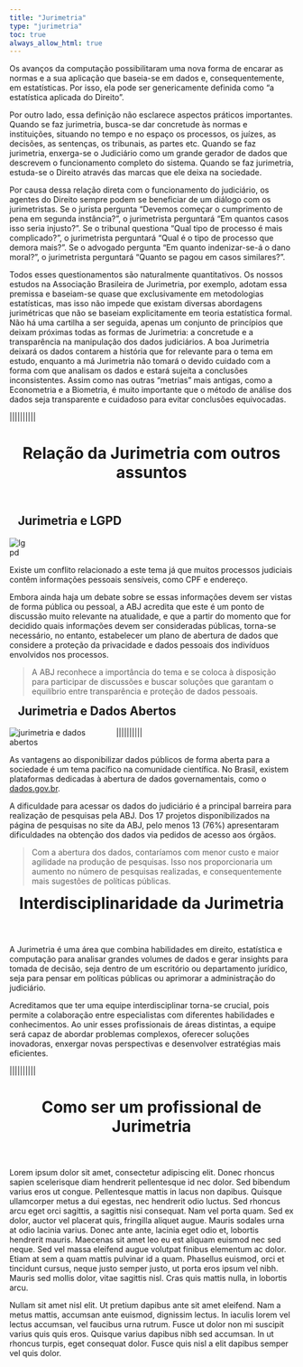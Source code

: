 ```yaml
---
title: "Jurimetria"
type: "jurimetria"
toc: true
always_allow_html: true
---
```


Os avanços da computação possibilitaram uma nova forma de encarar as normas e a sua aplicação que baseia-se em dados e, consequentemente, em estatísticas. Por isso, ela pode ser genericamente definida como “a estatística aplicada do Direito”.

Por outro lado, essa definição não esclarece aspectos práticos importantes. Quando se faz jurimetria, busca-se dar concretude às normas e instituições, situando no tempo e no espaço os processos, os juízes, as decisões, as sentenças, os tribunais, as partes etc. Quando se faz jurimetria, enxerga-se o Judiciário como um grande gerador de dados que descrevem o funcionamento completo do sistema. Quando se faz jurimetria, estuda-se o Direito através das marcas que ele deixa na sociedade.

Por causa dessa relação direta com o funcionamento do judiciário, os agentes do Direito sempre podem se beneficiar de um diálogo com os jurimetristas. Se o jurista pergunta “Devemos começar o cumprimento de pena em segunda instância?”, o jurimetrista perguntará “Em quantos casos isso seria injusto?”. Se o tribunal questiona “Qual tipo de processo é mais complicado?”, o jurimetrista perguntará “Qual é o tipo de processo que demora mais?”. Se o advogado pergunta “Em quanto indenizar-se-á o dano moral?”, o jurimetrista perguntará “Quanto se pagou em casos similares?”.

Todos esses questionamentos são naturalmente quantitativos. Os nossos estudos na Associação Brasileira de Jurimetria, por exemplo, adotam essa premissa e baseiam-se quase que exclusivamente em metodologias estatísticas, mas isso não impede que existam diversas abordagens jurimétricas que não se baseiam explicitamente em teoria estatística formal. Não há uma cartilha a ser seguida, apenas um conjunto de princípios que deixam próximas todas as formas de Jurimetria: a concretude e a transparência na manipulação dos dados judiciários. A boa Jurimetria deixará os dados contarem a história que for relevante para o tema em estudo, enquanto a má Jurimetria não tomará o devido cuidado com a forma com que analisam os dados e estará sujeita a conclusões inconsistentes. Assim como nas outras “metrias” mais antigas, como a Econometria e a Biometria, é muito importante que o método de análise dos dados seja transparente e cuidadoso para evitar conclusões equivocadas.

||||||||||

<div class="container" id="article-container">
  <header class="section-header">
    <h1>Relação da Jurimetria com outros assuntos</h1>
  </header>

<!-- Jurimetria e LGPD -->

  <div class="row">
    <div class="col-md-1"></div>
    <div class="col-md-11"><div class="col-md-12">
      <div style="align-items: center;justify-content: center;">
        <h2 style="padding-left:15px">Jurimetria e LGPD</h2>
        <div class="col-md-4 wow fadeInUp" style="float:left">
          <div class="img">
            <img src="/img/jurimetria/lgpd.png" alt="lgpd" class="img-fluid" style="max-width:80%">
          </div>
        </div>
        <div class="col-md-6 wow fadeInUp" style="float:left">
          <p>Existe um conflito relacionado a este tema já que muitos processos judiciais contêm informações pessoais sensíveis, como CPF e endereço.</p>
          <p>Embora ainda haja um debate sobre se essas informações devem ser vistas de forma pública ou pessoal, a ABJ acredita que este é um ponto de discussão muito relevante na atualidade, e que a partir do momento que for decidido quais informações devem ser consideradas públicas, torna-se necessário, no entanto, estabelecer um plano de abertura de dados que considere a proteção da privacidade e dados pessoais dos indivíduos envolvidos nos processos.</p>
          <blockquote>A ABJ reconhece a importância do tema e se coloca à disposição para participar de discussões e buscar soluções que garantam o equilíbrio entre transparência e proteção de dados pessoais.</blockquote>
        </div>
      </div>
    </div></div>
  </div>

<!-- Jurimetria e Dados Abertos -->
<span class="separador"></span>
  <div class="row">
    <div class="col-md-1"></div>
    <div class="col-md-11"><div class="col-md-12">
      <div style="align-items: center;justify-content: center;">
        <h2 style="padding-left:15px">Jurimetria e Dados Abertos</h2>
        <div class="col-md-4 wow fadeInUp" style="float:left">
          <div class="img">
            <img src="/img/jurimetria/open.png" alt="jurimetria e dados abertos" class="img-fluid" style="max-width:80%">
          </div>
        </div>
        <div class="col-md-6 wow fadeInUp" style="float:left">
          <p>As vantagens ao disponibilizar dados públicos de forma aberta para a sociedade é um tema pacífico na comunidade científica. No Brasil, existem plataformas dedicadas à abertura de dados governamentais, como o <a href="https://dados.gov.br" target="_blank">dados.gov.br</a>.</p>
          <p>A dificuldade para acessar os dados do judiciário é a principal barreira para realização de pesquisas pela ABJ. Dos 17 projetos disponibilizados na página de pesquisas no site da ABJ, pelo menos 13 (76%) apresentaram dificuldades na obtenção dos dados via pedidos de acesso aos órgãos.</p>
          <blockquote>Com a abertura dos dados, contaríamos com menor custo e maior agilidade na produção de pesquisas. Isso nos proporcionaria um aumento no número de pesquisas realizadas, e consequentemente mais sugestões de políticas públicas.</blockquote>
        </div>
      </div>
    </div></div>
  </div>

||||||||||

<!-- Interdisciplinaridade da Jurimetria -->

<div class="container" id="article-container">
  <header class="section-header">
    <h1>Interdisciplinaridade da Jurimetria</h1>
  </header>
  <p>A Jurimetria é uma área que combina habilidades em direito, estatística e computação para analisar grandes volumes de dados e gerar insights para tomada de decisão, seja dentro de um escritório ou departamento jurídico, seja para pensar em políticas públicas ou aprimorar a administração do judiciário.</p>
  <p>Acreditamos que ter uma equipe interdisciplinar torna-se crucial, pois permite a colaboração entre especialistas com diferentes habilidades e conhecimentos. Ao unir esses profissionais de áreas distintas, a equipe será capaz de abordar problemas complexos, oferecer soluções inovadoras, enxergar novas perspectivas e desenvolver estratégias mais eficientes.</p>
</div>

||||||||||

<!-- Como ser um profissional de Jurimetria -->

<div class="container" id="article-container">
  <header class="section-header">
    <h1>Como ser um profissional de Jurimetria</h1>
  </header>
  <p>Lorem ipsum dolor sit amet, consectetur adipiscing elit. Donec rhoncus sapien scelerisque diam hendrerit pellentesque id nec dolor. Sed bibendum varius eros ut congue. Pellentesque mattis in lacus non dapibus. Quisque ullamcorper metus a dui egestas, nec hendrerit odio luctus. Sed rhoncus arcu eget orci sagittis, a sagittis nisi consequat. Nam vel porta quam. Sed ex dolor, auctor vel placerat quis, fringilla aliquet augue. Mauris sodales urna at odio lacinia varius. Donec ante ante, lacinia eget odio et, lobortis hendrerit mauris. Maecenas sit amet leo eu est aliquam euismod nec sed neque. Sed vel massa eleifend augue volutpat finibus elementum ac dolor. Etiam at sem a quam mattis pulvinar id a quam. Phasellus euismod, orci et tincidunt cursus, neque justo semper justo, ut porta eros ipsum vel nibh. Mauris sed mollis dolor, vitae sagittis nisl. Cras quis mattis nulla, in lobortis arcu.</p>
  <p>Nullam sit amet nisl elit. Ut pretium dapibus ante sit amet eleifend. Nam a metus mattis, accumsan ante euismod, dignissim lectus. In iaculis lorem vel lectus accumsan, vel faucibus urna rutrum. Fusce ut dolor non mi suscipit varius quis quis eros. Quisque varius dapibus nibh sed accumsan. In ut rhoncus turpis, eget consequat dolor. Fusce quis nisl a elit dapibus semper vel quis dolor.</p>
</div>
